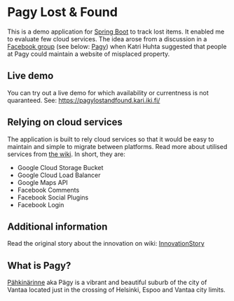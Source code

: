 # Pagy Lost & Found

This is a demo application for [Spring Boot](https://projects.spring.io/spring-boot/) to track lost items. It enabled me to evaluate few cloud services. The idea arose from a discussion in a
[Facebook group](https://www.facebook.com/groups/235855133202437/permalink/1344056399048966/?comment_id=1344098629044743&comment_tracking=%7B%22tn%22%3A%22R7%22%7D)
(see below: [Pagy](#what-id-pagy)) when Katri Huhta suggested that people at Pagy could maintain a website of misplaced property.

## Live demo

You can try out a live demo for which availability or currentness is not quaranteed. See: <https://pagylostandfound.kari.iki.fi/>

## Relying on cloud services

The application is built to rely cloud services so that it would be easy to maintain and simple to migrate between platforms. Read more about utilised services from [the wiki](//github.com/klaalo/pagylostandfound/wiki/InnovationStory). In short, they are:

* Google Cloud Storage Bucket
* Google Cloud Load Balancer
* Google Maps API
* Facebook Comments
* Facebook Social Plugins
* Facebook Login


## Additional information

Read the original story about the innovation on wiki: [InnovationStory](//github.com/klaalo/pagylostandfound/wiki/InnovationStory)

## What is Pagy?

[Pähkinärinne](https://en.wikipedia.org/wiki/Pähkinärinne) aka Pägy is a vibrant and beautiful suburb of the city of Vantaa located just in the crossing of Helsinki, Espoo and Vantaa city limits.
